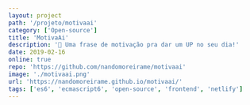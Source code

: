 ```yaml
---
layout: project
path: '/projeto/motivaai'
category: ['Open-source']
title: 'MotivaAi'
description: '💪 Uma frase de motivação pra dar um UP no seu dia!'
date: 2019-02-16
online: true
repo: 'https://github.com/nandomoreirame/motivaai'
image: './motivaai.png'
url: 'https://nandomoreirame.github.io/motivaai/'
tags: ['es6', 'ecmascript6', 'open-source', 'frontend', 'netlify']
---
```

